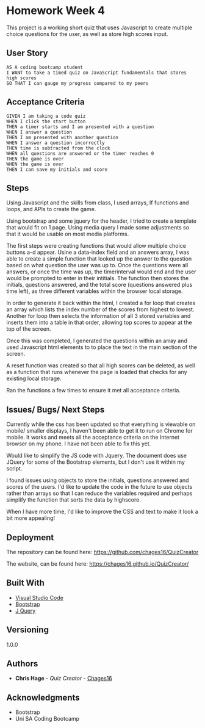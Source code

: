 # Homework Week 4

This project is a working short quiz that uses Javascript to create multiple choice questions for the user, as well as store high scores input.

## User Story

```
AS A coding bootcamp student
I WANT to take a timed quiz on JavaScript fundamentals that stores high scores
SO THAT I can gauge my progress compared to my peers
```

## Acceptance Criteria

```
GIVEN I am taking a code quiz
WHEN I click the start button
THEN a timer starts and I am presented with a question
WHEN I answer a question
THEN I am presented with another question
WHEN I answer a question incorrectly
THEN time is subtracted from the clock
WHEN all questions are answered or the timer reaches 0
THEN the game is over
WHEN the game is over
THEN I can save my initials and score
```

## Steps

Using Javascript and the skills from class, I used arrays, If functions and loops, and APIs to create the game.

Using bootstrap and some jquery for the header, I tried to create a template that would fit on 1 page. Using media query I made some adjustments so that it would be usable on most media platforms.

The first steps were creating functions that would allow multiple choice buttons a-d appear. Usine a data-index field and an answers array, I was able to create a simple function that looked up the answer to the question based on what question the user was up to. Once the questions were all answers, or once the time was up, the timerinterval would end and the user would be prompted to enter in their intitials. The function then stores the initials, questions answered, and the total score (questions answered plus time left), as three different variables within the browser local storage.

In order to generate it back within the html, I created a for loop that creates an array which lists the index number of the scores from highest to lowest. Another for loop then selects the information of all 3 stored variables and inserts them into a table in that order, allowing top scores to appear at the top of the screen.

Once this was completed, I generated the questions within an array and used Javascript html elements to to place the text in the main section of the screen.

A reset function was created so that all high scores can be deleted, as well as a function that runs whenever the page is loaded that checks for any existing local storage.

Ran the functions a few times to ensure it met all acceptance criteria.

## Issues/ Bugs/ Next Steps

Currently while the css has been updated so that everything is viewable on mobile/ smaller displays, I haven't been able to get it to run on Chrome for mobile. It works and meets all the acceptance criteria on the Internet browser on my phone. I have not been able to fix this yet.

Would like to simplify the JS code with Jquery. The document does use JQuery for some of the Bootstrap elements, but I don't use it within my script.

I found issues using objects to store the initials, questions answered and scores of the users. I'd like to update the code in the future to use objects rather than arrays so that I can reduce the variables required and perhaps simplify the function that sorts the data by highscore.

When I have more time, I'd like to improve the CSS and text to make it look a bit more appealing!

## Deployment

The repository can be found here: https://github.com/chages16/QuizCreator

The website, can be found here: https://chages16.github.io/QuizCreator/

## Built With

* [Visual Studio Code](https://code.visualstudio.com/)
* [Bootstrap](https://getbootstrap.com/)
* [J Query](https://jquery.com/)

## Versioning

1.0.0 

## Authors

* **Chris Hage** - *Quiz Creator* - [Chages16](https://github.com/chages16/)

## Acknowledgments

* Bootstrap
* Uni SA Coding Bootcamp
